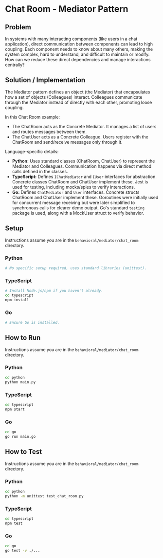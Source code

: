 # Chat Room - Mediator Pattern

## Problem

In systems with many interacting components (like users in a chat application), direct communication between components can lead to high coupling. Each component needs to know about many others, making the system complex, hard to understand, and difficult to maintain or modify. How can we reduce these direct dependencies and manage interactions centrally?

## Solution / Implementation

The Mediator pattern defines an object (the Mediator) that encapsulates how a set of objects (Colleagues) interact. Colleagues communicate through the Mediator instead of directly with each other, promoting loose coupling.

In this Chat Room example:

- The ChatRoom acts as the Concrete Mediator. It manages a list of users and routes messages between them.
- The ChatUser acts as a Concrete Colleague. Users register with the ChatRoom and send/receive messages only through it.

Language-specific details:

- **Python:** Uses standard classes (ChatRoom, ChatUser) to represent the Mediator and Colleagues. Communication happens via direct method calls defined in the classes.
- **TypeScript:** Defines `IChatMediator` and `IUser` interfaces for abstraction. Concrete classes ChatRoom and ChatUser implement these. Jest is used for testing, including mocks/spies to verify interactions.
- **Go:** Defines `ChatMediator` and `User` interfaces. Concrete structs ChatRoom and ChatUser implement these. Goroutines were initially used for concurrent message receiving but were later simplified to synchronous calls for clearer demo output. Go's standard `testing` package is used, along with a MockUser struct to verify behavior.

## Setup

Instructions assume you are in the `behavioral/mediator/chat_room` directory.

### Python

```bash
# No specific setup required, uses standard libraries (unittest).
```

### TypeScript

```bash
# Install Node.js/npm if you haven't already.
cd typescript
npm install
```

### Go

```bash
# Ensure Go is installed.
```

## How to Run

Instructions assume you are in the `behavioral/mediator/chat_room` directory.

### Python

```bash
cd python
python main.py
```

### TypeScript

```bash
cd typescript
npm start
```

### Go

```bash
cd go
go run main.go
```

## How to Test

Instructions assume you are in the `behavioral/mediator/chat_room` directory.

### Python

```bash
cd python
python -m unittest test_chat_room.py
```

### TypeScript

```bash
cd typescript
npm test
```

### Go

```bash
cd go
go test -v ./...
```
